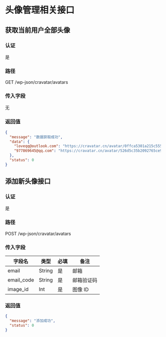 # 头像管理相关接口

## 获取当前用户全部头像

### 认证

是

### 路径

GET /wp-json/cravatar/avatars

### 传入字段

无

### 返回值

```json
{
  "message": "数据获取成功",
  "data": {
    "loveqq@outlook.com": "https://cravatar.cn/avatar/0ffca5301a215c555d6587373fdb7ad5?s=400&r=G&d=mp",
    "977869645@qq.com": "https://cravatar.cn/avatar/526d5c35b2092765ce9865d807612f33?s=400&r=G&d=mp"
  },
  "status": 0
}
```

## 添加新头像接口

### 认证

是

### 路径

POST /wp-json/cravatar/avatars

### 传入字段

| 字段名        | 类型     | 必填  | 备注    |
|------------|--------|-----|-------|
| email      | String | 是   | 邮箱    |
| email_code | String | 是   | 邮箱验证码 |
| image_id   | Int    | 是   | 图像 ID |

### 返回值

```json
{
  "message": "添加成功",
  "status": 0
}
```
